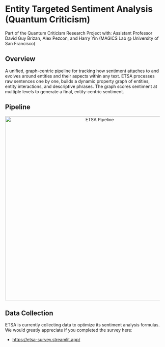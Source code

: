# Entity Targeted Sentiment Analysis (Quantum Criticism)
Part of the Quantum Criticism Research Project with: Assistant Professor David Guy Brizan, Alex Pezcon, and Harry Yin (MAGICS Lab @ University of San Francisco)

## Overview
A unified, graph-centric pipeline for tracking how sentiment attaches to and evolves around entities and their aspects within any text. ETSA processes raw sentences one by one, builds a dynamic property graph of entities, entity interactions, and descriptive phrases. The graph scores sentiment at multiple levels to generate a final, entity-centric sentiment.

## Pipeline
<center>

<img src="static/imgs/ETSA_pipeline.png" alt="ETSA Pipeline" width="600">

</center>

## Data Collection

ETSA is currently collecting data to optimize its sentiment analysis formulas. We would greatly appreciate if you completed the survey here:

- https://etsa-survey.streamlit.app/ 